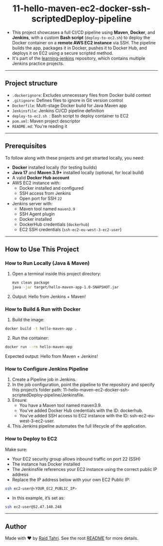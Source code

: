 <h1 align="center">11-hello-maven-ec2-docker-ssh-scriptedDeploy-pipeline</h1>

- This project showcases a full CI/CD pipeline using **Maven**, **Docker**, and **Jenkins**, with a custom **Bash script** (`deploy-to-ec2.sh`) to deploy the Docker container on a **remote AWS EC2 instance** via SSH. The pipeline builds the app, packages it in Docker, pushes it to Docker Hub, and deploys it on EC2 using a secure scripted method.
- It's part of the [learning-jenkins](../) repository, which contains multiple Jenkins practice projects.

---

## Project structure

- `.dockerignore`: Excludes unnecessary files from Docker build context
- `.gitignore`: Defines files to ignore in Git version control
- `Dockerfile`:  Multi-stage Docker build for Java Maven app
- `Jenkinsfile`: Jenkins CI/CD pipeline definition
- `deploy-to-ec2.sh `: Bash script to deploy container to EC2
- `pom.xml`: Maven project descriptor
- `README.md`: You're reading it

---

## Prerequisites

To follow along with these projects and get strarted locally, you need:
- **Docker** installed locally (for testing builds)
- **Java 17** and **Maven 3.9+** installed locally (optional, for local build)
- A valid **Docker Hub account**
- AWS EC2 instance with:
  - Docker installed and configured
  - SSH access from Jenkins
  - Open port for SSH `22`
- Jenkins server with:
  - Maven tool named `maven3.9`
  - SSH Agent plugin
  - Docker installed
  - DockerHub credentials (`dockerhub`)
  - EC2 SSH credentials (`ssh-ec2-eu-west-3-ec2-user`)

---

## How to Use This Project
### How to Run Locally (Java & Maven)
1. Open a terminal inside this project directory:
   ```bash
   mvn clean package
   java -jar target/hello-maven-app-1.0-SNAPSHOT.jar
   ```
2. Output:
Hello from Jenkins + Maven!

### How to Build & Run with Docker
1. Build the image:
```bash
docker build -t hello-maven-app .
```
2. Run the container:
```bash
docker run --rm hello-maven-app
```

Expected output:
Hello from Maven + Jenkins!

### How to Configure Jenkins Pipeline
1. Create a Pipeline job in Jenkins.
2. In the job configuration, point the pipeline to the repository and specify this project’s folder path:
11-hello-maven-ec2-docker-ssh-scriptedDeploy-pipeline/Jenkinsfile.
3. Ensure:
   - You have a Maven tool named maven3.9.
   - You’ve added Docker Hub credentials with the ID: dockerhub.
   - You've added SSH access to EC2 instance with the ID: ssh-ec2-eu-west-3-ec2-user.
4. This Jenkins pipeline automates the full lifecycle of the application.

### How to Deploy to EC2
Make sure:
 - Your EC2 security group allows inbound traffic on port 22 (SSH)
 - The instance has Docker installed
 - The Jenkinsfile references your EC2 instance using the correct public IP address
 - Replace the IP address below with your own EC2 Public IP:
```bash
ssh ec2-user@<YOUR_EC2_PUBLIC_IP>
```
 - In this example, it’s set as:
```bash
ssh ec2-user@52.47.140.248
```

---

## Author

Made with ❤️ by [Raid Tahri](https://github.com/raidtahri).
See the root [README](../README.md#author) for more details.
